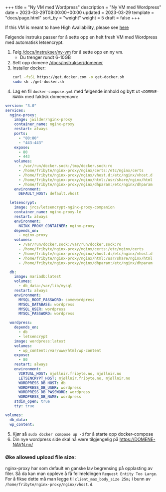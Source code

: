 +++
title = "Ny VM med Wordpress"
description = "Ny VM med Wordpress"
date = 2023-03-29T08:00:00+00:00
updated = 2023-03-29
template = "docs/page.html"
sort_by = "weight"
weight = 5
draft = false
+++

If this VM is meant to have High Availability, please see [here](../ha-setup)

Følgende instruks passer for å sette opp en helt fresh VM med Wordpress med
automatisk letsencrypt.

1. Følg [/docs/instrukser/ny-vm](/docs/instrukser/ny-vm/) for å sette opp en ny
   vm.
   - Du trenger rundt 6-10GB
2. Sett opp domene [/docs/instrukser/domener](/docs/instrukser/domener/)
3. Installer docker:
   ```sh
   curl -fsSL https://get.docker.com -o get-docker.sh
   sudo sh ./get-docker.sh
   ```
4. Lag en fil `docker-compose.yml` med følgende innhold og bytt ut
   `<DOMENE-NAVN>` med faktisk domenenavn:

```yaml
version: "3.0"
services:
  nginx-proxy:
    image: jwilder/nginx-proxy
    container_name: nginx-proxy
    restart: always
    ports:
      - "80:80"
      - "443:443"
    expose:
      - 80
      - 443
    volumes:
      - /var/run/docker.sock:/tmp/docker.sock:ro
      - /home/fribyte/nginx-proxy/nginx/certs:/etc/nginx/certs
      - /home/fribyte/nginx-proxy/nginx/vhost.d:/etc/nginx/vhost.d
      - /home/fribyte/nginx-proxy/nginx/html:/usr/share/nginx/html
      - /home/fribyte/nginx-proxy/nginx/dhparam:/etc/nginx/dhparam
    environment:
      DEFAULT_HOST: default.vhost

  letsencrypt:
    image: jrcs/letsencrypt-nginx-proxy-companion
    container_name: nginx-proxy-le
    restart: always
    environment:
      NGINX_PROXY_CONTAINER: nginx-proxy
    depends_on:
      - nginx-proxy
    volumes:
      - /var/run/docker.sock:/var/run/docker.sock:ro
      - /home/fribyte/nginx-proxy/nginx/certs:/etc/nginx/certs
      - /home/fribyte/nginx-proxy/nginx/vhost.d:/etc/nginx/vhost.d
      - /home/fribyte/nginx-proxy/nginx/html:/usr/share/nginx/html
      - /home/fribyte/nginx-proxy/nginx/dhparam:/etc/nginx/dhparam

  db:
    image: mariadb:latest
    volumes:
      - db_data:/var/lib/mysql
    restart: always
    environment:
      MYSQL_ROOT_PASSWORD: somewordpress
      MYSQL_DATABASE: wordpress
      MYSQL_USER: wordpress
      MYSQL_PASSWORD: wordpress

  wordpress:
    depends_on:
      - db
      - letsencrypt
    image: wordpress:latest
    volumes:
      - wp_content:/var/www/html/wp-content
    expose:
      - 80
    restart: always
    environment:
      VIRTUAL_HOST: mjøllnir.fribyte.no, mjøllnir.no
      LETSENCRYPT_HOST: mjøllnir.fribyte.no, mjøllnir.no
      WORDPRESS_DB_HOST: db
      WORDPRESS_DB_USER: wordpress
      WORDPRESS_DB_PASSWORD: wordpress
      WORDPRESS_DB_NAME: wordpress
    stdin_open: true
    tty: true

volumes:
  db_data:
  wp_content:
```

5. Kjør så `sudo docker compose up -d` for å starte opp docker-compose
6. Din nye wordpress side skal nå være tilgjengelig på https://DOMENE-NAVN.no/

### Øke allowed upload file size:

nginx-proxy har som default en ganske lav begrensing på opplasting av filer. Så
da kan man oppleve å få feilmeldingen `Request Entity Too Large`. For å fikse
dette må man legge til `client_max_body_size 25m;` i bunn av
`/home/fribyte/nginx-proxy/nginx/vhost.d`.
